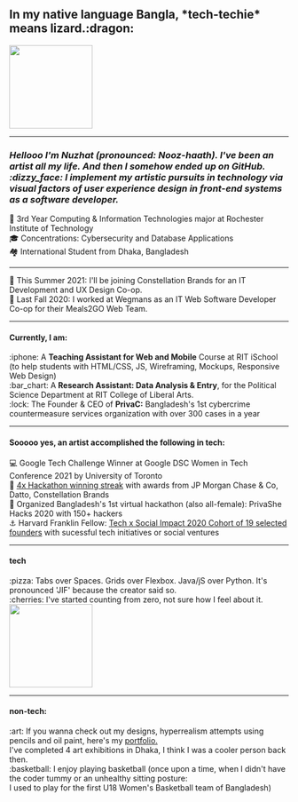 <h2>In my native language Bangla, *tech-techie* means lizard.:dragon:</h2>
<img src="https://media1.tenor.com/images/2811924602cf8521e134c4fcc31ad0d8/tenor.gif?itemid=17916956" width="150" height="150">

<hr>

<h3><i>Hellooo I'm Nuzhat (pronounced: Nooz-haath). I've been an artist all my life. And then I somehow ended up on GitHub. :dizzy_face:
I implement my artistic pursuits in technology via visual factors of user experience 
design in front-end systems as a software developer.</i> </h3>

:paw_prints: 3rd Year Computing & Information Technologies major at Rochester Institute of Technology<br/>
:mortar_board: Concentrations: Cybersecurity and Database Applications<br/>
:houses: International Student from Dhaka, Bangladesh

<hr>

:stars: This Summer 2021: I'll be joining Constellation Brands for an IT Development and UX Design Co-op.<br/>
:spaghetti: Last Fall 2020: I worked at Wegmans as an IT Web Software Developer Co-op for their Meals2GO Web Team.<br/>

<hr>
<h4>Currently, I am:</h4>
:iphone: A <strong>Teaching Assistant for Web and Mobile</strong> Course at RIT iSchool (to help students with HTML/CSS, JS, 
Wireframing, Mockups, Responsive Web Design)<br/>
:bar_chart: A <strong>Research Assistant: Data Analysis & Entry</strong>, for the Political Science Department at RIT College of Liberal Arts.<br/>
:lock: The Founder & CEO of <strong>PrivaC:</strong> Bangladesh's 1st cybercrime countermeasure services organization with over 300 cases in a year<br/>

<hr>
<h4>Sooooo yes, an artist accomplished the following in tech:</h4>

:computer: Google Tech Challenge Winner at Google DSC Women in Tech Conference 2021 by University of Toronto<br/>
:dancer: <a href="https://devpost.com/nuzhatminhaz">4x Hackathon winning streak</a> with awards from JP Morgan Chase & Co, Datto, Constellation Brands<br/>
:information_desk_person: Organized Bangladesh's 1st virtual hackathon (also all-female): PrivaShe Hacks 2020 with 150+ hackers<br/>
:anchor: Harvard Franklin Fellow: <a href="https://medium.com/tech-x-social-impact/announcing-tech-x-social-impact-summer-2020-cohort-81706fdfd88">
Tech x Social Impact 2020 Cohort of 19 selected founders</a> with sucessful tech initiatives or social ventures

<hr>
<h4>tech</h4>
:pizza: Tabs over Spaces. Grids over Flexbox. Java/jS over Python. It's pronounced 'JIF' because the creator said so.<br/>
:cherries: I've started counting from zero, not sure how I feel about it.<br/>
<img src="https://media1.tenor.com/images/977be734697e4c5cc6f788a2d5a123d4/tenor.gif?itemid=16343382" width="150" height="150">

<hr>
<h4>non-tech:</h4>
:art: If you wanna check out my designs, hyperrealism attempts using pencils and oil paint, here's my <a href="https://www.behance.net/nuzhatminhaz">portfolio.</a> 
<br/>I've completed 4 art exhibitions in Dhaka, I think I was a cooler person back then.<br/>
:basketball: I enjoy playing basketball (once upon a time, when I didn't have the coder tummy or an unhealthy sitting posture:<br/>
 I used to play for the first U18 Women's Basketball team of Bangladesh)<br/>


<!---
nxm1137/nxm1137 is a ✨ special ✨ repository because its `README.md` (this file) appears on your GitHub profile.
You can click the Preview link to take a look at your changes.
--->
